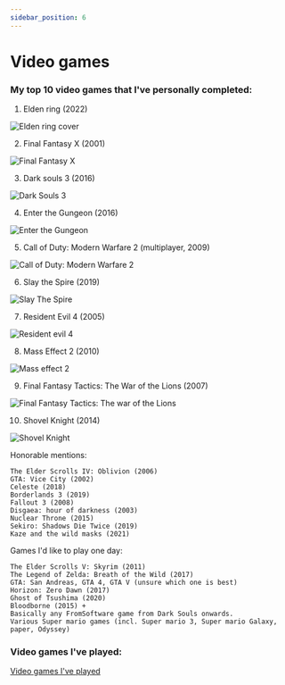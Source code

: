```yaml
---
sidebar_position: 6
---
```


# Video games

### My top 10 video games that I've personally completed:

1. Elden ring (2022)

![Elden ring cover](../../../static/img/game-cover-art/elden-ring-cover.webp)

2. Final Fantasy X (2001)
   
![Final Fantasy X](../../../static/img/game-cover-art/final-fantasy-x-cover.webp)

3. Dark souls 3 (2016)

![Dark Souls 3](../../../static/img/game-cover-art/dark-souls-3-cover.webp)

4. Enter the Gungeon (2016)
   
![Enter the Gungeon](../../../static/img/game-cover-art/enter-the-gungeon-cover.jpeg)

5. Call of Duty: Modern Warfare 2 (multiplayer, 2009)

![Call of Duty: Modern Warfare 2](../../../static/img/game-cover-art/modern-warfare-2-cover.jpeg)

6. Slay the Spire (2019)

![Slay The Spire](../../../static/img/game-cover-art/slay-the-spire-cover.jpeg)

7. Resident Evil 4 (2005)

![Resident evil 4](../../../static/img/game-cover-art/resident-evil-4.jpg)

8. Mass Effect 2 (2010)

![Mass effect 2](../../../static/img/game-cover-art/mass-effect-2-cover.jpeg)

9. Final Fantasy Tactics: The War of the Lions (2007)

![Final Fantasy Tactics: The war of the Lions](../../../static/img/game-cover-art/final-fantasy-x-cover.webp)

10. Shovel Knight (2014)

![Shovel Knight](../../../static/img/game-cover-art/shovel-knight-treasure-trove.webp)


Honorable mentions:
```
The Elder Scrolls IV: Oblivion (2006)
GTA: Vice City (2002)
Celeste (2018)
Borderlands 3 (2019)
Fallout 3 (2008)
Disgaea: hour of darkness (2003)
Nuclear Throne (2015)
Sekiro: Shadows Die Twice (2019)
Kaze and the wild masks (2021)
```

Games I'd like to play one day:
```
The Elder Scrolls V: Skyrim (2011)
The Legend of Zelda: Breath of the Wild (2017)
GTA: San Andreas, GTA 4, GTA V (unsure which one is best)
Horizon: Zero Dawn (2017)
Ghost of Tsushima (2020)
Bloodborne (2015) + 
Basically any FromSoftware game from Dark Souls onwards.
Various Super mario games (incl. Super mario 3, Super mario Galaxy, paper, Odyssey)
```


### Video games I've played:

[Video games I've played](https://www.grouvee.com/user/136979-Exirr/shelves/)





